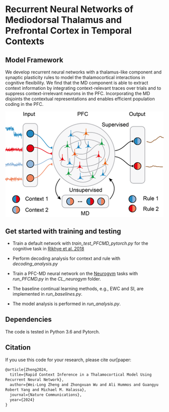 # Recurrent Neural Networks of Mediodorsal Thalamus and Prefrontal Cortex in Temporal Contexts

## Model Framework
We develop recurrent neural networks with a thalamus-like component and synaptic plasticity rules to model the thalamocortical interactions in cognitive flexibility. We find that the MD component is able to extract context information by integrating context-relevant traces over trials and to suppress context-irrelevant neurons in the PFC. Incorporating the MD disjoints the contextual representations and enables efficient population coding in the PFC.

![alt text](https://github.com/weilongzheng/PFC_MD_Modeling/blob/main/MD_PFC.png?raw=true)

## Get started with training and testing
- Train a default network with *train_test_PFCMD_pytorch.py* for the cognitive task in [Rikhye et al. 2018](https://www.nature.com/articles/s41593-018-0269-z)

- Perform decoding analysis for context and rule with *decoding_analysis.py*

- Train a PFC-MD neural network on the [Neurogym](https://github.com/neurogym/neurogym) tasks with *run_PFCMD.py* in the *CL_neurogym* folder.
- The baseline continual learning methods, e.g., EWC and SI, are implemented in *run_baselines.py*.
- The model analysis is performed in *run_analysis.py*.

## Dependencies
The code is tested in Python 3.6 and Pytorch.

## Citation
If you use this code for your research, please cite our[paper:

```
@article{Zheng2024,
  title={Rapid Context Inference in a Thalamocortical Model Using Recurrent Neural Network},
  author={Wei-Long Zheng and Zhongxuan Wu and Ali Hummos and Guangyu Robert Yang and Michael M. Halassa},
  journal={Nature Communications},
  year={2024}
}
```
